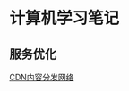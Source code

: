 # 计算机学习笔记
## 服务优化
[CDN内容分发网络](https://github.com/tobesuperhero/-note/blob/master/%E6%9C%8D%E5%8A%A1%E4%BC%98%E5%8C%96/%E5%86%85%E5%AE%B9%E5%88%86%E5%8F%91%E7%BD%91%E7%BB%9C(CDN).md)
